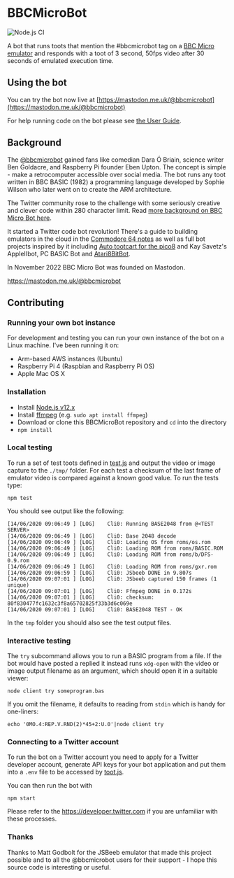 # BBCMicroBot

![Node.js CI](https://github.com/8bitkick/BBCMicroBot/workflows/Node.js%20CI/badge.svg?branch=master)

A bot that runs toots that mention the #bbcmicrobot tag on a [BBC Micro emulator](https://github.com/mattgodbolt/jsbeeb) and responds with a toot of 3 second, 50fps video after 30 seconds of emulated execution time.

## Using the bot

You can try the bot now live at [https://mastodon.me.uk/@bbcmicrobot](https://mastodon.me.uk/@bbcmicrobot)

For help running code on the bot please see [the User Guide](https://github.com/8bitkick/BBCMicroBot/blob/master/docs/user%20guide.md).

## Background

The [@bbcmicrobot](https://mastodon.me.uk/@bbcmicrobot) gained fans like comedian Dara Ó Briain, science writer Ben Goldacre, and Raspberry Pi founder Eben Upton. The concept is simple - make a retrocomputer accessible over social media. The bot runs any toot written in BBC BASIC (1982) a programming language developed by Sophie Wilson who later went on to create the ARM architecture.

The Twitter community rose to the challenge with some seriously creative and clever code within 280 character limit. Read [more background on BBC Micro Bot here](https://www.dompajak.com/bbcmicrobot.html).

It started a Twitter code bot revolution! There's a guide to building emulators in the cloud in the [Commodore 64 notes](https://github.com/8bitkick/c64bot) as well as full bot projects inspired by it including [Auto tootcart for the pico8](https://gitlab.com/rendello/auto_tootcart) and Kay Savetz's AppleIIbot, PC BASIC Bot and [Atari8BitBot](https://github.com/savetz/Atari8BitBot).

In November 2022 BBC Micro Bot was founded on Mastodon.

https://mastodon.me.uk/@bbcmicrobot

## Contributing

### Running your own bot instance

For development and testing you can run your own instance of the bot on a Linux machine. I've been running it on:

* Arm-based AWS instances (Ubuntu)
* Raspberry Pi 4 (Raspbian and Raspberry Pi OS)
* Apple Mac OS X

### Installation

* Install [Node.js v12.x](https://nodejs.org/en/download/)
* Install [ffmpeg](https://www.ffmpeg.org/download.html) (e.g. `sudo apt install ffmpeg`)
* Download or clone this BBCMicroBot repository and `cd` into the directory
* `npm install`

### Local testing

To run a set of test toots defined in [test.js](https://github.com/8bitkick/BBCMicroBot/blob/master/test.js) and output the video or image capture to the `./tmp/` folder. For each test a checksum of the last frame of emulator video is compared against a known good value. To run the tests type:

`npm test`

You should see output like the following:

~~~
[14/06/2020 09:06:49 ] [LOG]    Cli0: Running BASE2048 from @<TEST SERVER>
[14/06/2020 09:06:49 ] [LOG]    Cli0: Base 2048 decode
[14/06/2020 09:06:49 ] [LOG]    Cli0: Loading OS from roms/os.rom
[14/06/2020 09:06:49 ] [LOG]    Cli0: Loading ROM from roms/BASIC.ROM
[14/06/2020 09:06:49 ] [LOG]    Cli0: Loading ROM from roms/b/DFS-0.9.rom
[14/06/2020 09:06:49 ] [LOG]    Cli0: Loading ROM from roms/gxr.rom
[14/06/2020 09:06:59 ] [LOG]    Cli0: JSbeeb DONE in 9.807s
[14/06/2020 09:07:01 ] [LOG]    Cli0: JSbeeb captured 150 frames (1 unique)
[14/06/2020 09:07:01 ] [LOG]    Cli0: Ffmpeg DONE in 0.172s
[14/06/2020 09:07:01 ] [LOG]    Cli0: checksum: 80f830477fc1632c3f8a65702825f33b3d6c069e
[14/06/2020 09:07:01 ] [LOG]    Cli0: BASE2048 TEST - OK
~~~~


In the `tmp` folder you should also see the test output files.

### Interactive testing

The `try` subcommand allows you to run a BASIC program from a file.  If the bot would have posted a replied it instead runs `xdg-open` with the video or image output filename as an argument, which should open it in a suitable viewer:

`node client try someprogram.bas`

If you omit the filename, it defaults to reading from `stdin` which is handy for one-liners:

`echo '0MO.4:REP.V.RND(2)*45+2:U.0'|node client try`

### Connecting to a Twitter account

To run the bot on a Twitter account you need to apply for a Twitter developer account, generate API keys for your bot application and put them into a `.env` file to be accessed by [toot.js](https://github.com/8bitkick/BBCMicroBot/blob/39c3587c60753db84b48888ea1f01d72d0081f92/toot.js#L3).

You can then run the bot with

`npm start`

Please refer to the https://developer.twitter.com if you are unfamiliar with these processes.

### Thanks

Thanks to Matt Godbolt for the JSBeeb emulator that made this project possible and to all the @bbcmicrobot users for their support - I hope this source code is interesting or useful.
